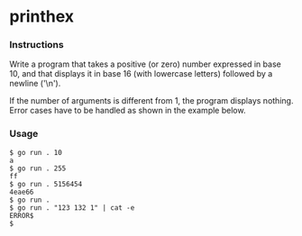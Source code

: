 # printhex
### Instructions
Write a program that takes a positive (or zero) number expressed in base 10, and that displays it in base 16 (with lowercase letters) followed by a newline ('\n').

If the number of arguments is different from 1, the program displays nothing.
Error cases have to be handled as shown in the example below.
### Usage
```
$ go run . 10
a
$ go run . 255
ff
$ go run . 5156454
4eae66
$ go run .
$ go run . "123 132 1" | cat -e
ERROR$
$
```